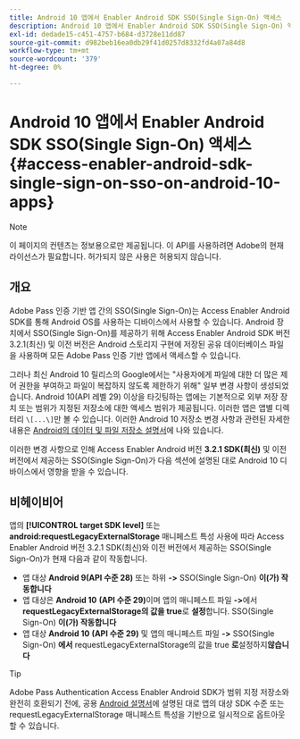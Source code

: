 ```yaml
---
title: Android 10 앱에서 Enabler Android SDK SSO(Single Sign-On) 액세스
description: Android 10 앱에서 Enabler Android SDK SSO(Single Sign-On) 액세스
exl-id: dedade15-c451-4757-b684-d3728e11dd87
source-git-commit: d982beb16ea0db29f41d0257d8332fd4a07a84d8
workflow-type: tm+mt
source-wordcount: '379'
ht-degree: 0%

---
```


# Android 10 앱에서 Enabler Android SDK SSO(Single Sign-On) 액세스 {#access-enabler-android-sdk-single-sign-on-sso-on-android-10-apps}

>[!NOTE]
>
>이 페이지의 컨텐츠는 정보용으로만 제공됩니다. 이 API를 사용하려면 Adobe의 현재 라이선스가 필요합니다. 허가되지 않은 사용은 허용되지 않습니다.

## 개요

Adobe Pass 인증 기반 앱 간의 SSO(Single Sign-On)는 Access Enabler Android SDK를 통해 Android OS를 사용하는 디바이스에서 사용할 수 있습니다. Android 장치에서 SSO(Single Sign-On)를 제공하기 위해 Access Enabler Android SDK 버전 3.2.1(최신) 및 이전 버전은 Android 스토리지 구현에 저장된 공유 데이터베이스 파일을 사용하며 모든 Adobe Pass 인증 기반 앱에서 액세스할 수 있습니다.

그러나 최신 Android 10 릴리스의 Google에서는 &quot;사용자에게 파일에 대한 더 많은 제어 권한을 부여하고 파일이 복잡하지 않도록 제한하기 위해&quot; 일부 변경 사항이 생성되었습니다. Android 10(API 레벨 29) 이상을 타깃팅하는 앱에는 기본적으로 외부 저장 장치 또는 범위가 지정된 저장소에 대한 액세스 범위가 제공됩니다. 이러한 앱은 앱별 디렉터리 `\[...\]`만 볼 수 있습니다. 이러한 Android 10 저장소 변경 사항과 관련된 자세한 내용은 [Android의 데이터 및 파일 저장소 설명서](https://developer.android.com/training/data-storage/files/external-scoped)에 나와 있습니다.

이러한 변경 사항으로 인해 Access Enabler Android 버전 **3.2.1 SDK(최신)** 및 이전 버전에서 제공하는 SSO(Single Sign-On)가 다음 섹션에 설명된 대로 Android 10 디바이스에서 영향을 받을 수 있습니다.

## 비헤이비어

앱의 **[!UICONTROL target SDK level]** 또는 **android:requestLegacyExternalStorage** 매니페스트 특성 사용에 따라 Access Enabler Android 버전 3.2.1 SDK(최신)와 이전 버전에서 제공하는 SSO(Single Sign-On)가 현재 다음과 같이 작동합니다.

- 앱 대상 **Android 9(API 수준 28)** 또는 하위 **-\>** SSO(Single Sign-On) **이(가) 작동합니다**
- 앱 대상은 **Android 10** **(API 수준 29)**&#x200B;이며 앱의 매니페스트 파일 **-\>**&#x200B;에서 **requestLegacyExternalStorage의 값을 true**&#x200B;로 **설정**&#x200B;합니다. SSO(Single Sign-On) **이(가) 작동합니다**
- 앱 대상 **Android 10** **(API 수준 29)** 및 앱의 매니페스트 파일 **-\>** SSO(Single Sign-On) **에서** requestLegacyExternalStorage의 값을 true **로**&#x200B;설정하지&#x200B;**않습니다**

>[!TIP]
>
> Adobe Pass Authentication Access Enabler Android SDK가 범위 지정 저장소와 완전히 호환되기 전에, 공용 [Android 설명서](https://developer.android.com/training/data-storage/files/external-scoped#opt-out-of-scoped-storage)에 설명된 대로 앱의 대상 SDK 수준 또는 requestLegacyExternalStorage 매니페스트 특성을 기반으로 일시적으로 옵트아웃할 수 있습니다.
